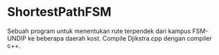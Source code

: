 # ShortestPathFSM
Sebuah program untuk menentukan rute terpendek dari kampus FSM-UNDIP ke beberapa daerah kost.
Compile Djikstra.cpp dengan compiler c++.
